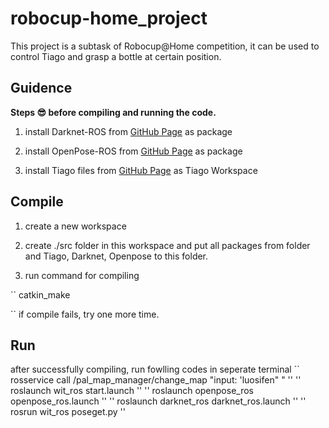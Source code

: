 # robocup-home_project

This project is a subtask of Robocup@Home competition, it can be used to control Tiago and grasp a bottle at certain position.

## Guidence

**Steps :sunglasses: before compiling and running the code.**

1. install Darknet-ROS from [GitHub Page](https://github.com/leggedrobotics/darknet_ros) as package

2. install OpenPose-ROS from [GitHub Page](https://github.com/CMU-Perceptual-Computing-Lab/openpose) as package

3. install Tiago files from [GitHub Page](https://github.com/pal-robotics) as Tiago Workspace

## Compile

1. create a new workspace

2. create ./src folder in this workspace and put all packages from folder and Tiago, Darknet, Openpose to this folder.

3. run command for compiling

``
catkin_make

``
if compile fails, try one more time.

## Run 

after successfully compiling, run fowlling codes in seperate terminal
``
rosservice call /pal_map_manager/change_map "input: 'luosifen" "
''
''
roslaunch wit_ros start.launch
''
''
roslaunch openpose_ros openpose_ros.launch
''
''
roslaunch darknet_ros darknet_ros.launch
''
''
rosrun wit_ros poseget.py
''
